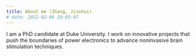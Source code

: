```yaml
---
title: About me (Zhang, Jinshui)
# date: 2022-02-06 19:05:07
---
```


I am a PhD candidate at Duke University. I work on innovative projects that push the boundaries of power electronics to advance noninvasive brain stimulation techniques.

